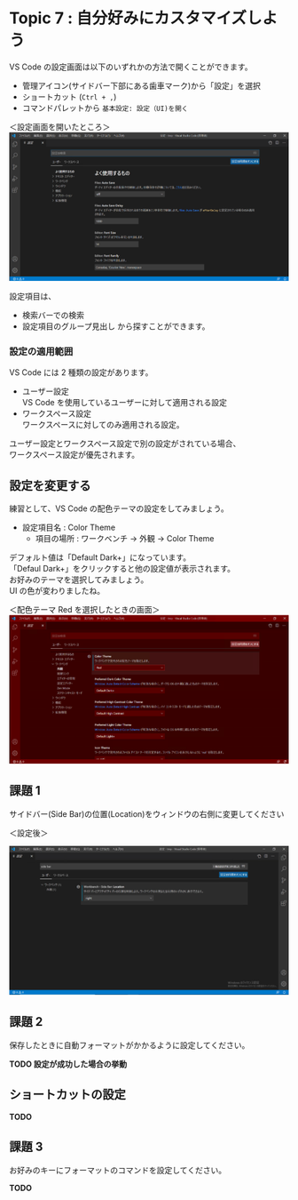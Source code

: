 # Topic 7 : 自分好みにカスタマイズしよう

VS Code の設定画面は以下のいずれかの方法で開くことができます。

- 管理アイコン(サイドバー下部にある歯車マーク)から「設定」を選択
- ショートカット (`Ctrl + ,`)
- コマンドパレットから `基本設定: 設定（UI)を開く`

＜設定画面を開いたところ＞
![設定画面](./img/700_open_setting_02.PNG "設定画面")

設定項目は、

- 検索バーでの検索
- 設定項目のグループ見出し
  から探すことができます。

### 設定の適用範囲

VS Code には 2 種類の設定があります。

- ユーザー設定  
  VS Code を使用しているユーザーに対して適用される設定
- ワークスペース設定  
  ワークスペースに対してのみ適用される設定。

ユーザー設定とワークスペース設定で別の設定がされている場合、  
ワークスペース設定が優先されます。

## 設定を変更する

練習として、VS Code の配色テーマの設定をしてみましょう。

- 設定項目名 : Color Theme
  - 項目の場所 : ワークベンチ → 外観 → Color Theme

デフォルト値は「Default Dark+」になっています。  
「Defaul Dark+」をクリックすると他の設定値が表示されます。  
お好みのテーマを選択してみましょう。  
UI の色が変わりましたね。

＜配色テーマ Red を選択したときの画面＞
![配色テーマ](./img/720_setting_colortheme_to_red.PNG "配色テーマ")

## 課題 1

サイドバー(Side Bar)の位置(Location)をウィンドウの右側に変更してください

＜設定後＞

![サイドバー右](./img/730_setting_sidebar_on_right.PNG "サイドバー右")

## 課題 2

保存したときに自動フォーマットがかかるように設定してください。

**TODO 設定が成功した場合の挙動**

## ショートカットの設定

**TODO**

## 課題 3

お好みのキーにフォーマットのコマンドを設定してください。

**TODO**
